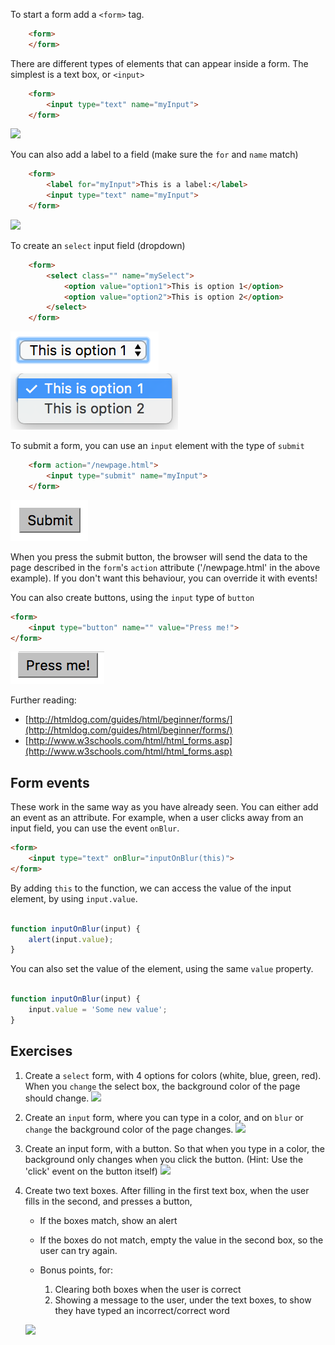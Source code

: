 
To start a form add a `<form>` tag.
```html
    <form>
    </form>
```

There are different types of elements that can appear inside a form.
The simplest is a text box, or `<input>`

```html
    <form>
        <input type="text" name="myInput">
    </form>
```
![](/assets/input.png)

You can also add a label to a field (make sure the `for` and `name` match)
```html
    <form>
        <label for="myInput">This is a label:</label>
        <input type="text" name="myInput">
    </form>
```
![](/assets/inputWithLabel.png)


To create an `select` input field (dropdown)
```html
    <form>
        <select class="" name="mySelect">
            <option value="option1">This is option 1</option>
            <option value="option2">This is option 2</option>
        </select>
    </form>
```
![](./assets/select.png) ![](./assets/selectOpen.png)


To submit a form, you can use an `input` element with the type of `submit`
```html
    <form action="/newpage.html">
        <input type="submit" name="myInput">
    </form>
```
![](./assets/submit.png)

When you press the submit button, the browser will send the data to the page described in the `form`'s
`action` attribute ('/newpage.html' in the above example). If you don't want this behaviour,
you can override it with events!

You can also create buttons, using the `input` type of `button`
```html
<form>
    <input type="button" name="" value="Press me!">
</form>
```
![](./assets/button.png)


Further reading:
 - [http://htmldog.com/guides/html/beginner/forms/](http://htmldog.com/guides/html/beginner/forms/)
 - [http://www.w3schools.com/html/html_forms.asp](http://www.w3schools.com/html/html_forms.asp)


## Form events
These work in the same way as you have already seen.
You can either add an event as an attribute. For example, when a user clicks away from an input field, you can use the event `onBlur`.
```html
<form>
    <input type="text" onBlur="inputOnBlur(this)">
</form>
```

By adding `this` to the function, we can access the value of the input element, by using `input.value`.

```JavaScript

function inputOnBlur(input) {
    alert(input.value);
}
```

You can also set the value of the element, using the same `value` property.

```JavaScript

function inputOnBlur(input) {
    input.value = 'Some new value';
}
```

## Exercises
1. Create a `select` form, with 4 options for colors (white, blue, green, red). When you `change` the select box, the background color of the page should change.
    ![](http://g.recordit.co/UMCVj9VeIS.gif)
2. Create an `input` form, where you can type in a color, and on `blur` or `change` the background color of the page changes.
    ![](http://g.recordit.co/thtnZljkGi.gif)
3. Create an input form, with a button. So that when you type in a color, the background only changes when you click the button.
    (Hint: Use the 'click' event on the button itself)
![](http://g.recordit.co/hUjd6bQ5o4.gif)
4. Create two text boxes. After filling in the first text box, when the user fills in the second, and presses a button,
    - If the boxes match, show an alert
    - If the boxes do not match, empty the value in the second box, so the user can try again.

    - Bonus points, for:
        1. Clearing both boxes when the user is correct
        2. Showing a message to the user, under the text boxes, to show they have typed an incorrect/correct word

    ![](http://g.recordit.co/r8cE85eJQ1.gif)